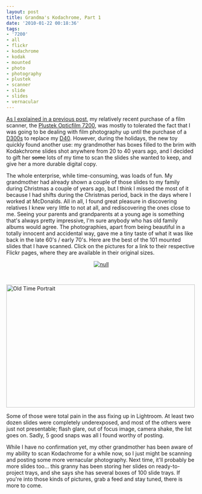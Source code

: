```yaml
---
layout: post
title: Grandma's Kodachrome, Part 1
date: '2010-01-22 00:18:36'
tags:
- '7200'
- all
- flickr
- kodachrome
- kodak
- mounted
- photo
- photography
- plustek
- scanner
- slide
- slides
- vernacular
---
```


<a href="http://maximerousseau.com/2009/12/13/my-return-to-35mm-pentax-rig-opticfilm-7200/">As I explained in a previous post</a>, my relatively recent purchase of a film scanner, the <a href="http://www.plustek.com/product/7200.asp">Plustek Opticfilm 7200</a>, was mostly to tolerated the fact that I was going to be dealing with film photography up until the purchase of a <a href="http://www.nikon.ca/en/Product.aspx?m=17350">D300s</a> to replace my <a href="http://twitter.com/max302/status/5967433889">D40</a>. However, during the holidays, the new toy quickly found another use: my grandmother has boxes filled to the brim with Kodakchrome slides shot anywhere from 20 to 40 years ago, and I decided to gift her <del datetime="2010-01-20T16:24:27+00:00">some</del> lots of my time to scan the slides she wanted to keep, and give her a more durable digital copy. 

The whole enterprise, while time-consuming, was loads of fun. My grandmother had already shown a couple of those slides to my family during Christmas a couple of years ago, but I think I missed the most of it because I had shifts during the Christmas period, back in the days where I worked at McDonalds. All in all, I found great pleasure in discovering relatives I knew very little to not at all, and rediscovering the ones close to me. Seeing your parents and grandparents at a young age is something that's always pretty impressive, I'm sure anybody who has old family albums would agree. The photographies, apart from being beautiful in a totally innocent and accidental way, gave me a tiny taste of what it was like back in the late 60's / early 70's. Here are the best of the 101 mounted slides that I have scanned. Click on the pictures for a link to their respective Flickr pages, where they are available in their original sizes. 

<p align="center">
<a href="http://www.flickr.com/photos/maximerousseau/4284392133/"><img src="http://farm5.static.flickr.com/4011/4284392133_998d5727e1.jpg" alt="null" /></a>

<a href="http://www.flickr.com/photos/maximerousseau/4270442942/"><img src="http://farm5.static.flickr.com/4016/4270442942_654ca59dd6.jpg" alt="" /></a>
<a href="http://www.flickr.com/photos/maximerousseau/4270442578/"><img src="http://farm5.static.flickr.com/4069/4270442578_354b28a673.jpg" alt="" /></a>

<a href="http://www.flickr.com/photos/maximerousseau/4270442248/" title="Old Time Portrait by Maxime Rousseau, on Flickr"><img src="http://farm3.static.flickr.com/2717/4270442248_5c50bc63c9.jpg" width="500" height="326" alt="Old Time Portrait" /></a>
</p>
Some of those were total pain in the ass fixing up in Lightroom. At least two dozen slides were completely underexposed, and most of the others were just not presentable; flash glare, out of focus image, camera shake, the list goes on. Sadly, 5 good snaps was all I found worthy of posting. 

While I have no confirmation yet, my other grandmother has been aware of my ability to scan Kodachrome for a while now, so I just might be scanning and posting some more vernacular photography. Next time, it'll probably be more slides too... this granny has been storing her slides on ready-to-project trays, and she says she has several boxes of 100 slide trays. If you're into those kinds of pictures, grab a feed and stay tuned, there is more to come.